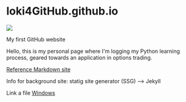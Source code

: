 # loki4GitHub.github.io

![](https://as1.ftcdn.net/v2/jpg/06/34/81/84/1000_F_634818410_ZXfTd5x110w65YyxxQeXs0qRzmROD43R.jpg)

My first GitHub website

Hello, this is my personal page where I'm logging my Python learning process, geared towards an application in options trading.

[Reference Markdown site](https://github.github.com/gfm/)

Info for background site: statig site generator (SSG) --> Jekyll

Link a file [Windows](/windows)